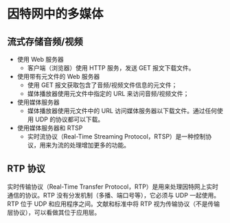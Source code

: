 # 因特网中的多媒体

## 流式存储音频/视频
- 使用 Web 服务器
  - 客户端（浏览器）使用 HTTP 服务，发送 GET 报文下载文件。
- 使用带有元文件的 Web 服务器
  - 使用 GET 报文获取包含了音频/视频文件信息的元文件；
  - 媒体播放器使用元文件中指定的 URL 来访问音频/视频文件；
- 使用媒体服务器
  - 媒体播放器使用元文件中的 URL 访问媒体服务器以下载文件。通过任何使用 UDP 的协议都可以下载。
- 使用媒体服务器和 RTSP
  - 实时流协议（Real-Time Streaming Protocol，RTSP）是一种控制协议，用来为流的处理增加更多的功能。

## RTP 协议
实时传输协议（Real-Time Transfer Protocol，RTP）是用来处理因特网上实时通信的协议。RTP 没有分发机制（多播、端口号等），它必须与 UDP 一起使用。RTP 位于 UDP 和应用程序之间。文献和标准中将 RTP 视为传输协议（不是传输层协议），可以看做其位于应用层。